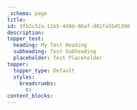 ```yaml
---
_schema: page
title:
id: 3fb2c52a-11b5-449d-96af-d01fa5b45390
description:
topper_test:
  heading: My Test Heading
  subheading: Test Subheading
  placeholder: Test Placeholder
topper:
  topper_type: Default
  styles:
    breadcrumbs:
      c:
content_blocks:
---
```

